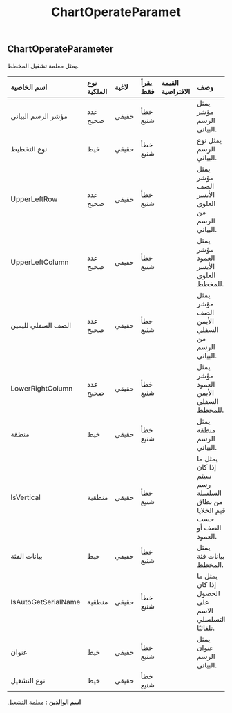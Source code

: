 ﻿---
title: ChartOperateParamet
second_title: Aspose.Cells Cloud Documen
type: docs
url: /ar/specification/model/chartoperateparameter/
description: "Aspose.Cells مواصفات النموذج السحابي: ChartOperateParameter. تعامل بسهولة مع Excel ومستندات جداول البيانات الأخرى التي تحتوي على ميزات مثل الفتح والتوليد والتحرير والتقسيم والدمج والمقارنة والتحويل"
kwords: Excel، Office، جدول البيانات، Cloud REST API، ChartOperateParameter
weight: 50
---
## **ChartOperateParameter**

 يمثل معلمة تشغيل المخطط.

| اسم الخاصية| نوع الملكية| لاغية| يقرأ فقط| القيمة الافتراضية| وصف|
|:- |:- |:- |:- |:- |:- |
| مؤشر الرسم البياني| عدد صحيح| حقيقي| خطأ شنيع|| يمثل مؤشر الرسم البياني.|
|نوع التخطيط| خيط| حقيقي| خطأ شنيع|| يمثل نوع الرسم البياني.|
| UpperLeftRow| عدد صحيح| حقيقي| خطأ شنيع|| يمثل مؤشر الصف الأيسر العلوي من الرسم البياني.|
| UpperLeftColumn| عدد صحيح| حقيقي| خطأ شنيع|| يمثل مؤشر العمود الأيسر العلوي للمخطط.|
| الصف السفلي لليمين| عدد صحيح| حقيقي| خطأ شنيع|| يمثل مؤشر الصف الأيمن السفلي من الرسم البياني.|
| LowerRightColumn| عدد صحيح| حقيقي| خطأ شنيع|| يمثل مؤشر العمود الأيمن السفلي للمخطط.|
| منطقة| خيط| حقيقي| خطأ شنيع|| يمثل منطقة الرسم البياني.|
| IsVertical| منطقية| حقيقي| خطأ شنيع|| يمثل ما إذا كان سيتم رسم السلسلة من نطاق قيم الخلايا حسب الصف أو العمود.|
| بيانات الفئة| خيط| حقيقي| خطأ شنيع|| يمثل بيانات فئة المخطط.|
| IsAutoGetSerialName| منطقية| حقيقي| خطأ شنيع||يمثل ما إذا كان الحصول على الاسم التسلسلي تلقائيًا.|
| عنوان| خيط| حقيقي| خطأ شنيع|| يمثل عنوان الرسم البياني.|
| نوع التشغيل| خيط| حقيقي| خطأ شنيع|||

**اسم الوالدين** : [معلمة التشغيل](/specification/model/operateparameter)

